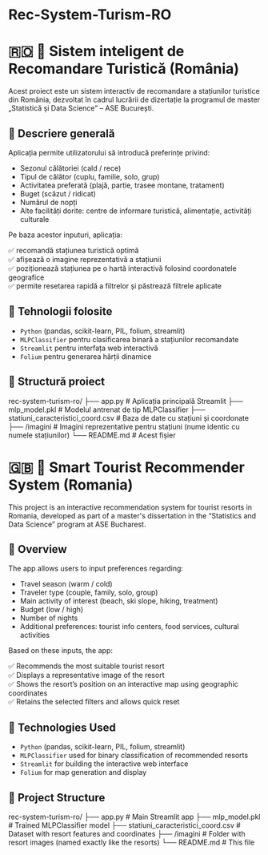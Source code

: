 ﻿# Rec-System-Turism-RO
# 🇷🇴 🧠 Sistem inteligent de Recomandare Turistică (România)

Acest proiect este un sistem interactiv de recomandare a stațiunilor turistice din România, dezvoltat în cadrul lucrării de dizertație la programul de master „Statistică și Data Science” – ASE București.

## 📌 Descriere generală

Aplicația permite utilizatorului să introducă preferințe privind:

- Sezonul călătoriei (cald / rece)
- Tipul de călător (cuplu, familie, solo, grup)
- Activitatea preferată (plajă, partie, trasee montane, tratament)
- Buget (scăzut / ridicat)
- Numărul de nopți
- Alte facilități dorite: centre de informare turistică, alimentație, activități culturale

Pe baza acestor inputuri, aplicația:

✅ recomandă stațiunea turistică optimă  
✅ afișează o imagine reprezentativă a stațiunii  
✅ poziționează stațiunea pe o hartă interactivă folosind coordonatele geografice  
✅ permite resetarea rapidă a filtrelor și păstrează filtrele aplicate

## 🧠 Tehnologii folosite

- `Python` (pandas, scikit-learn, PIL, folium, streamlit)
- `MLPClassifier` pentru clasificarea binară a stațiunilor recomandate
- `Streamlit` pentru interfața web interactivă
- `Folium` pentru generarea hărții dinamice

## 📁 Structură proiect

rec-system-turism-ro/
├── app.py # Aplicația principală Streamlit
├── mlp_model.pkl # Modelul antrenat de tip MLPClassifier
├── statiuni_caracteristici_coord.csv # Baza de date cu stațiuni și coordonate
├── /imagini # Imagini reprezentative pentru stațiuni (nume identic cu numele stațiunilor)
└── README.md # Acest fișier

# 🇬🇧 🧠 Smart Tourist Recommender System (Romania)

This project is an interactive recommendation system for tourist resorts in Romania, developed as part of a master's dissertation in the “Statistics and Data Science” program at ASE Bucharest.

## 📌 Overview

The app allows users to input preferences regarding:

- Travel season (warm / cold)
- Traveler type (couple, family, solo, group)
- Main activity of interest (beach, ski slope, hiking, treatment)
- Budget (low / high)
- Number of nights
- Additional preferences: tourist info centers, food services, cultural activities

Based on these inputs, the app:

✅ Recommends the most suitable tourist resort  
✅ Displays a representative image of the resort  
✅ Shows the resort’s position on an interactive map using geographic coordinates  
✅ Retains the selected filters and allows quick reset  

## 🧠 Technologies Used

- `Python` (pandas, scikit-learn, PIL, folium, streamlit)
- `MLPClassifier` used for binary classification of recommended resorts
- `Streamlit` for building the interactive web interface
- `Folium` for map generation and display

## 📁 Project Structure

rec-system-turism-ro/
├── app.py # Main Streamlit app
├── mlp_model.pkl # Trained MLPClassifier model
├── statiuni_caracteristici_coord.csv # Dataset with resort features and coordinates
├── /imagini # Folder with resort images (named exactly like the resorts)
└── README.md # This file
